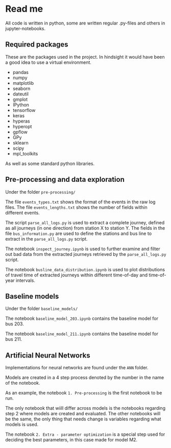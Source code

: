 # Read me

All code is written in python, some are written regular .py-files and others in jupyter-notebooks.

## Required packages

These are the packages used in the project. In hindsight it would have been a good idea to use a virtual environment. 

* pandas
* numpy
* matplotlib
* seaborn
* dateutil
* gmplot
* IPython
* tensorflow
* keras
* hyperas
* hyperopt
* gpflow
* GPy
* sklearn
* scipy
* mpl_toolkits

As well as some standard python libraries.

## Pre-processing and data exploration

Under the folder `pre-processing/`

The file `events_types.txt` shows the format of the events in the raw log files.
The file `events_lengths.txt` shows the number of fields within different events.

The script `parse_all_logs.py` is used to extract a complete journey, defined as all journeys (in one direction) from station X to station Y.
The fields in the file `bus_information.py` are used to define the stations and bus line to extract in the `parse_all_logs.py` script.

The notebook `inspect_journey.ipynb` is used to further examine and filter out bad data from the extracted journeys retrieved by the `parse_all_logs.py` script.

The notebook `busline_data_distribution.ipynb` is used to plot distributions of travel time of extracted journeys within different time-of-day and time-of-year intervals.


## Baseline models

Under the folder `baseline_models/`

The notebook `baseline_model_203.ipynb` contains the baseline model for bus 203.

The notebook `baseline_model_211.ipynb` contains the baseline model for bus 211.

## Artificial Neural Networks

Implementations for neural networks are found under the `ANN` folder. 

Models are created in a 4 step process denoted by the number in the name of the notebook.

As an example, the notebook `1. Pre-processing` is the first notebook to be run.

The only notebook that wiill differ across models is the notebooks regarding step 2 where models are created and evaluated. The other notebooks will be the same, the only thing that needs change is variables regarding what models is used.

The notebook `2. Extra - parameter optimization` is a special step used for deciding the best parameters, in this case made for model M2.

